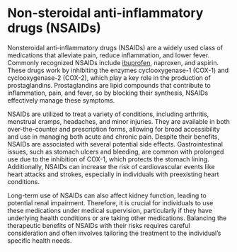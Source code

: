 [//]: # (source: gpt-40)
[//]: # (abbr: NSAID)
[//]: # (treats: pain, inflammation, fever)
[//]: # (tags: anti-inflammatories medications)

# Non-steroidal anti-inflammatory drugs (NSAIDs)

Nonsteroidal anti-inflammatory drugs (NSAIDs) are a widely used class of medications that alleviate pain, reduce inflammation, and lower fever. Commonly recognized NSAIDs include [ibuprofen](../ibuprofin/), naproxen, and aspirin. These drugs work by inhibiting the enzymes cyclooxygenase-1 (COX-1) and cyclooxygenase-2 (COX-2), which play a key role in the production of prostaglandins. Prostaglandins are lipid compounds that contribute to inflammation, pain, and fever, so by blocking their synthesis, NSAIDs effectively manage these symptoms.

NSAIDs are utilized to treat a variety of conditions, including arthritis, menstrual cramps, headaches, and minor injuries. They are available in both over-the-counter and prescription forms, allowing for broad accessibility and use in managing both acute and chronic pain. Despite their benefits, NSAIDs are associated with several potential side effects. Gastrointestinal issues, such as stomach ulcers and bleeding, are common with prolonged use due to the inhibition of COX-1, which protects the stomach lining. Additionally, NSAIDs can increase the risk of cardiovascular events like heart attacks and strokes, especially in individuals with preexisting heart conditions.

Long-term use of NSAIDs can also affect kidney function, leading to potential renal impairment. Therefore, it is crucial for individuals to use these medications under medical supervision, particularly if they have underlying health conditions or are taking other medications. Balancing the therapeutic benefits of NSAIDs with their risks requires careful consideration and often involves tailoring the treatment to the individual’s specific health needs.

